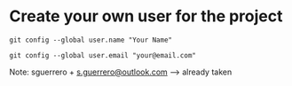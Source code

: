 # Create your own user for the project

`git config --global user.name "Your Name"`

`git config --global user.email "your@email.com"`

Note: sguerrero + s.guerrero@outlook.com --> already taken

